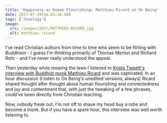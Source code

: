 ```yaml
---
title: 'Happiness as Human Flourishing: Matthieu Ricard on On Being'
date: 2017-07-29T16:03:34.000
tags: ['theology']
image:
  src: /images/2017/MATTHIEU-RICARD.jpg
  alt: matthieu ricard
---
```


I've read Christian authors from time to time who seem to be flirting with Buddhism - I guess I'm thinking primarily of Thomas Merton and Richard Rohr - and I've never really understood the appeal.

Then yesterday while mowing the lawn I listened to [Krista Tippett's interview with Buddhist monk Matthieu Ricard](https://onbeing.org/programs/matthieu-ricard-happiness-as-human-flourishing/) and was captivated. In an hour discussion (I listen to On Being's unedited versions, always) Ricard shared thought after thought about human flourishing and connectedness and joy and contentment that, with just the tweaking of a few phrases, could've been directly from Christian teaching.

Now, nobody freak out, I'm not off to shave my head buy a robe and become a monk. But if you have a spare hour, this interview was well worth listening to.
